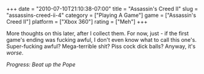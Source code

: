 +++
date = "2010-07-10T21:10:38-07:00"
title = "Assassin's Creed II"
slug = "assassins-creed-ii-4"
category = ["Playing A Game"]
game = ["Assassin's Creed II"]
platform = ["Xbox 360"]
rating = ["Meh"]
+++

More thoughts on this later, after I collect them.  For now, just - if the first game's ending was fucking awful, I don't even know what to call this one's.  Super-fucking awful?  Mega-terrible shit?  Piss cock dick balls?  Anyway, it's <i>worse</i>.

<i>Progress: Beat up the Pope</i>